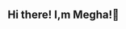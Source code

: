## Hi there! I,m Megha!👋

<!--
**MeghaSharma0027/MeghaSharma0027** is a ✨ _special_ ✨ repository because its `README.md` (this file) appears on your GitHub profile.

- 🔭 **I’m currently working on**:  
   - Innovative projects like a *Task Scheduler and Deadline Tracker* and a *Chrome extension for form-filling assistance*.  
   - Expanding *CodePatternsHub* to support multiple languages.  

- 🌱 **I’m currently learning**:  
   - Advanced concepts in machine learning, data science, and Gradio for user-friendly applications.  

- 👯 **I’m looking to collaborate on**:  
   - Data science projects that drive insights and decision-making.  
   - Open-source repositories in Python and web development.  

- 🤔 **I’m looking for help with**:  
   - Integrating blockchain technology for secure data authentication.  
   - Real-time deployment strategies for multi-modal LLMs.  

- 💬 **Ask me about**:  
   - Python projects, from creative applications to problem-solving tools.  
   - How I blend NLP and image recognition for innovative chatbot designs.  

- 📫 **How to reach me**:  
   - Email: [YourEmail@example.com]  
   - GitHub: [YourGitHubProfileLink]  
   - LinkedIn: [YourLinkedInProfileLink]  

- 😄 **Pronouns**: She/Her  

- ⚡ **Fun fact**:  
   - I can dive into hours of coding and still find time to discuss strategy board games like chess (currently exploring Python-based chess tools!). 
-->
